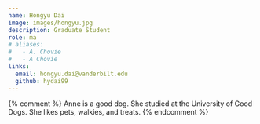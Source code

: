 ```yaml
---
name: Hongyu Dai
image: images/hongyu.jpg
description: Graduate Student
role: ma
# aliases:
#   - A. Chovie
#   - A Chovie
links:
  email: hongyu.dai@vanderbilt.edu
  github: hydai99
---
```


{% comment %}
Anne is a good dog.
She studied at the University of Good Dogs.
She likes pets, walkies, and treats.
{% endcomment %}
